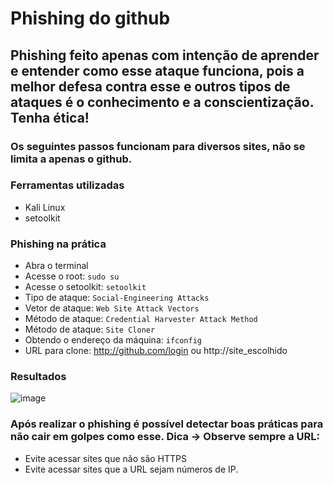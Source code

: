 # Phishing do github

## Phishing feito apenas com intenção de aprender e entender como esse ataque funciona, pois a melhor defesa contra esse e outros tipos de ataques é o conhecimento e a conscientização. Tenha ética!
### Os seguintes passos funcionam para diversos sites, não se limita a apenas o github.

### Ferramentas utilizadas

- Kali Linux
- setoolkit

### Phishing na prática

- Abra o terminal
- Acesse o root: ``` sudo su ```
- Acesse o setoolkit: ``` setoolkit ```
- Tipo de ataque: ``` Social-Engineering Attacks ```
- Vetor de ataque: ``` Web Site Attack Vectors ```
- Método de ataque: ```Credential Harvester Attack Method ```
- Método de ataque: ``` Site Cloner ```
- Obtendo o endereço da máquina: ``` ifconfig ```
- URL para clone: http://github.com/login ou http://site_escolhido

### Resultados
![image](https://github.com/rogerio-pio/phishing-setoolkit/assets/108849824/c24509c2-d820-43d0-9105-aed76065f098)

### Após realizar o phishing é possível detectar boas práticas para não cair em golpes como esse. Dica -> Observe sempre a URL:
 - Evite acessar sites que não são HTTPS
 - Evite acessar sites que a URL sejam números de IP.
